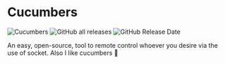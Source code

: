 # Cucumbers
![Cucumbers](https://img.shields.io/static/v1?label=🥒%20Cucumbers&message=%20&color=brightgreen&labelColor=success&link=https://www.github.com/lucadenhez/Cucumbers)
![GitHub all releases](https://img.shields.io/github/downloads/lucadenhez/Cucumbers/total?logo=github)
![GitHub Release Date](https://img.shields.io/github/release-date/lucadenhez/Cucumbers?logo=github)

An easy, open-source, tool to remote control whoever you desire via the use of socket. Also I like cucumbers 🥒
